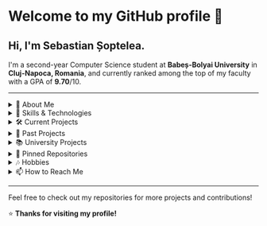 # Welcome to my GitHub profile 👋

## Hi, I'm Sebastian Șoptelea.
I'm a second-year Computer Science student at **Babeș-Bolyai University** in **Cluj-Napoca, Romania**, and currently ranked among the top of my faculty with a GPA of **9.70**/10.
<hr>
<details>
  <summary>📖 About Me</summary>
  
  I’m a problem-solver who enjoys tackling complex coding challenges and building software solutions. I’m particularly passionate about AI/ML and love working on full-stack development projects. My goal is to continue focusing on AI/ML and full-stack development, while continually learning new technologies and methodologies to create efficient, scalable applications across all layers of development, from backend to frontend.
<hr>
</details>

<details>
  <summary>🔧 Skills & Technologies</summary>

### Languages  
![C#](https://img.shields.io/badge/C%23-239120?style=flat&logo=c-sharp&logoColor=white)
![Java](https://img.shields.io/badge/Java-007396?style=flat&logo=java&logoColor=white)
![Python](https://img.shields.io/badge/Python-3776AB?style=flat&logo=python&logoColor=white)
![C](https://img.shields.io/badge/C-A8B9CC?style=flat&logo=c&logoColor=white)
![C++](https://img.shields.io/badge/C++-00599C?style=flat&logo=c%2B%2B&logoColor=white)
![SQL](https://img.shields.io/badge/SQL-4479A1?style=flat&logo=sqlite&logoColor=white)
![Haskell](https://img.shields.io/badge/Haskell-5D4F85?style=flat&logo=haskell&logoColor=white)
![TypeScript](https://img.shields.io/badge/TypeScript-3178C6?style=flat&logo=typescript&logoColor=white)
![JavaScript](https://img.shields.io/badge/JavaScript-F7DF1E?style=flat&logo=javascript&logoColor=black)
![HTML](https://img.shields.io/badge/HTML-E34F26?style=flat&logo=html5&logoColor=white)
![CSS](https://img.shields.io/badge/CSS-1572B6?style=flat&logo=css3&logoColor=white)
![NASM](https://img.shields.io/badge/NASM-00599C?style=flat&logo=assembly&logoColor=white)

### Frameworks & Libraries  
![Next.js](https://img.shields.io/badge/Next.js-000000?style=flat&logo=next.js&logoColor=white)
![React](https://img.shields.io/badge/React-61DAFB?style=flat&logo=react&logoColor=black)
![WinUI](https://img.shields.io/badge/WinUI-0078D7?style=flat&logo=windows&logoColor=white)
![.NET](https://img.shields.io/badge/.NET-512BD4?style=flat&logo=dotnet&logoColor=white)
![Windows Forms](https://img.shields.io/badge/Windows_Forms-0078D7?style=flat&logo=windows&logoColor=white)
![Swing](https://img.shields.io/badge/Swing-007396?style=flat&logo=java&logoColor=white)
![Pygame](https://img.shields.io/badge/Pygame-3776AB?style=flat&logo=python&logoColor=white)
![BenchmarkDotNet](https://img.shields.io/badge/BenchmarkDotNet-239120?style=flat&logo=c-sharp&logoColor=white)

### Databases  
![PostgreSQL](https://img.shields.io/badge/PostgreSQL-336791?style=flat&logo=postgresql&logoColor=white)
![SQL Server](https://img.shields.io/badge/SQL_Server-CC2927?style=flat&logo=microsoft-sql-server&logoColor=white)

### Tools  
![Git](https://img.shields.io/badge/Git-F05032?style=flat&logo=git&logoColor=white)
![Maven](https://img.shields.io/badge/Maven-C71A36?style=flat&logo=apache-maven&logoColor=white)

### Concepts  
🔹 **Object-Oriented Programming (OOP)**  
🔹 **Data Structures & Algorithms**  
🔹 **Software Design Patterns**  
🔹 **Multithreading and Processes**  
🔹 **Networking**  
🔹 **Operating Systems (Unix CLI & Bash Scripting, Windows Environments)**  
🔹 **Regex**

### AI/ML  
![AI](https://img.shields.io/badge/Artificial_Intelligence-FF6F00?style=flat&logo=ai&logoColor=white)
![Machine Learning](https://img.shields.io/badge/Machine_Learning-0277BD?style=flat&logo=tensorflow&logoColor=white)
![Evolutionary Algorithms](https://img.shields.io/badge/Evolutionary_Algorithms-FF5722?style=flat&logo=algorithms&logoColor=white)

### Testing  
![JUnit](https://img.shields.io/badge/JUnit-25A162?style=flat&logo=junit5&logoColor=white)
![xUnit](https://img.shields.io/badge/xUnit-E34F26?style=flat&logo=dotnet&logoColor=white)
![Unittest](https://img.shields.io/badge/Unittest-3776AB?style=flat&logo=python&logoColor=white)
🛠 **Manual testing in C and C++ using custom functions**

### Interests  
🔹 **Full-stack Development**  
🔹 **Systems Design**  
🔹 **AI/ML**  
🔹 **Software Engineering**  

<hr>
</details>

<details>
  <summary>🛠️ Current Projects</summary>

### [dosq.fm](https://github.com/dosqas/dosq.fm)  
A **Spotify listening history tracker** with statistics and insights. Built with **Next.js (TypeScript)**, **ASP .NET Core** and **PostgreSQL**.  
Currently focusing on database integration, while learning to make full use of **PostgreSQL** along the way.

### [R2P-Quantum-Qiskit-Exploration](https://github.com/dosqas/R2P-Quantum-Qiskit-Exploration)  
A hands-on quantum computing journey using Qiskit, developed through the **IBM Road to Practitioner (R2P)** program.  
Explores foundational quantum concepts, circuit transpilation, and backend execution.  
Built in **Python** with **Qiskit** in **Jupyter notebooks** as part of a structured learning experience.

### [UBB-SE-2025-927-1](https://github.com/dosqas/UBB-SE-2025-927-1)  
**Duolingo for Other Things**, developed as a team project for the **Software Engineering course** by **subgroup 927/1**.  
Built with **C# and .NET (WinUI)**, using **Entity Framework Core** for database management with a **SQL Server** database.
Initially developed by group 923/2 and now continued by our subgroup.

<hr>
</details>

<details>
  <summary>📁 Past Projects</summary>

### [Realtime-Entity-Classifier](https://github.com/dosqas/Realtime-Entity-Classifier)  
A real-time entity classification system that detects and classifies **people** and **pets** in video streams.  
Built with an enhanced **MobileNetV2** and **MobileNetV3 segmentation**, optimized for real-time performance on consumer hardware.  
Developed in **Python** with **PyTorch** in **Jupyter notebooks** for the **Artificial Intelligence course**.

### [SpaceDefender](https://github.com/dosqas/SpaceDefender)  
A wave-based variation of the 80s game **Space Defender**. Developed in **.NET C#** with **Windows Forms**.  
This project helped me learn **Windows Forms** and made me more comfortable with **C# .NET**. It was a great learning exercise, as it pushed me out of my comfort zone, requiring me to handle challenges like **collision detection**.

### [Planes-Game](https://github.com/dosqas/Planes-Game)  
Implementation of the **Planes** game. Built in **Python** with **Pygame**, featuring a custom **smart AI algorithm**.  
I thoroughly enjoyed developing my own **smart AI algorithm** for the computer after studying papers on the AI algorithm based on **probability density functions** used for the **Battleships game**.
<hr>
</details>

<details>
  <summary>📚 University Projects</summary>

### [Uni-Projects](https://github.com/dosqas/Uni-Projects)  
A repository of **past projects and assignments** completed for university courses, covering a range of programming concepts and technologies. This semester, I’m taking the following courses:
- **Web Development**: Covers both **client-side** (HTML, CSS, JavaScript) and **server-side** web technologies (PHP, AJAX, ASP.NET, Angular, JSP, etc.).
- **Database Management Systems**: Teaches us to manage databases using **ADO.NET** with **C# .NET**.
- **Software Engineering**: Focuses on teamwork and full-stack development (the project is available in the [Amenintarea Maimutei](https://github.com/dosqas/UBB-SE-2025-AmenintareaMaimutei) repository).
- **Systems for Design and Implementation**: Involves developing a full-stack app by myself using **Next.js**, **TypeScript**, and **PostgreSQL** (check out the project in the [dosq.fm](https://github.com/dosqas/dosq.fm) repository).
- **Artificial Intelligence**: Introduces the basics of **AI**.
<hr>
</details>

<details>
  <summary>📌 Pinned Repositories</summary>
Feel free to check out some of my pinned repositories for a deeper dive into my projects.

- [dosq.fm](https://github.com/dosqas/dosq.fm)
- [Amenintarea Maimutei](https://github.com/dosqas/UBB-SE-2025-AmenintareaMaimutei)
- [SpaceDefender](https://github.com/dosqas/SpaceDefender) 
- [Uni-Projects](https://github.com/dosqas/Uni-Projects) 
<hr>
</details>

<details>
  <summary>🎶 Hobbies</summary>
  
- I'm very passionate about listening to music and tracking how my tastes evolve over time, and I enjoy exploring vastly different genres, including **hip-hop**, **metal**, **ambient**, and **pop**.
- I also have a deep love for photography, especially shooting in black and white with a focus on capturing the architecture of buildings and their symmetry wherever I go.
<hr>
</details>

<details>
  <summary>📫 How to Reach Me</summary>
  
- 📧 Email: [sebastian.soptelea@proton.me](mailto:sebastian.soptelea@proton.me)
- 🔗 [LinkedIn](https://www.linkedin.com/in/sebastian-soptelea/)
</details>

---

Feel free to check out my repositories for more projects and contributions!

⭐️ **Thanks for visiting my profile!**
